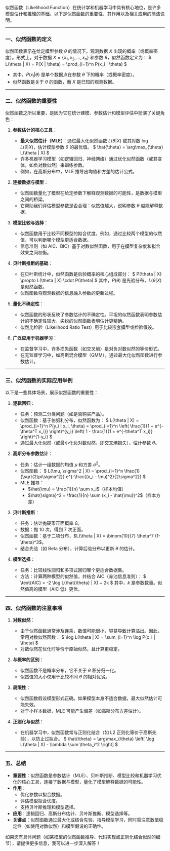 似然函数（Likelihood Function）在统计学和机器学习中具有核心地位，是许多模型估计和推理的基础。以下是似然函数的重要性、其作用以及相关应用的简洁说明。

---

### 一、似然函数的定义
似然函数表示在给定模型参数 $\theta$ 的情况下，观测数据 $X$ 出现的概率（或概率密度）。形式上，对于数据 $X = \{x_1, x_2, \dots, x_n\}$ 和参数 $\theta$，似然函数定义为：
$
L(\theta | X) = P(X | \theta) = \prod_{i=1}^n P(x_i | \theta)
$
- 其中，$P(x_i | \theta)$ 是单个数据点在参数 $\theta$ 下的概率（或概率密度）。
- 似然函数是关于 $\theta$ 的函数，而 $X$ 是已知的观测数据。

---

### 二、似然函数的重要性
似然函数之所以重要，是因为它在统计建模、参数估计和模型评估中扮演了关键角色：

1. **参数估计的核心工具**：
   - **最大似然估计（MLE）**：通过最大化似然函数 $L(\theta | X)$ 或其对数 $\log L(\theta | X)$，估计模型参数 $\theta$ 的最优值。
     $
     \hat{\theta} = \arg\max_{\theta} L(\theta | X)
     $
   - 许多机器学习模型（如逻辑回归、神经网络）通过优化似然函数（或其变体，如负对数似然）来训练参数。
   - 例如，在高斯分布中，MLE 推导出均值和方差的估计公式。

2. **连接数据与模型**：
   - 似然函数量化了模型在给定参数下解释观测数据的可能性，是数据与模型之间的桥梁。
   - 它帮助我们评估模型参数是否合理：似然值越大，说明参数 $\theta$ 越能解释数据。

3. **模型比较与选择**：
   - 似然函数用于比较不同模型的拟合优度。例如，通过比较两个模型的似然值，可以判断哪个模型更适合数据。
   - 信息准则（如 AIC、BIC）基于对数似然函数，用于在模型复杂度和拟合效果之间权衡。

4. **贝叶斯推断的基础**：
   - 在贝叶斯统计中，似然函数是后验概率的核心组成部分：
     $
     P(\theta | X) \propto L(\theta | X) \cdot P(\theta)
     $
     其中，$P(\theta)$ 是先验分布，$L(\theta | X)$ 是似然函数。
   - 似然函数将观测数据的信息融入参数的更新过程。

5. **量化不确定性**：
   - 似然函数的形状反映了参数估计的不确定性。平坦的似然函数表明参数估计的不确定性较大，尖锐的似然函数表明估计更精确。
   - 似然比检验（Likelihood Ratio Test）用于比较嵌套模型或检验假设。

6. **广泛应用于机器学习**：
   - 在监督学习中，许多损失函数（如交叉熵）是对负对数似然的等价形式。
   - 在无监督学习中，如高斯混合模型（GMM），通过最大化似然函数进行参数估计。

---

### 三、似然函数的实际应用举例
以下是一些具体场景，展示似然函数的重要性：

1. **逻辑回归**：
   - 任务：预测二分类问题（如是否购买产品）。
   - 似然函数：基于伯努利分布，似然函数为：
     $
     L(\theta | X) = \prod_{i=1}^n P(y_i | x_i, \theta) = \prod_{i=1}^n \left( \frac{1}{1 + e^{-\theta^T x_i}} \right)^{y_i} \left( 1 - \frac{1}{1 + e^{-\theta^T x_i}} \right)^{1-y_i}
     $
   - 通过最大化似然（或最小化负对数似然，即交叉熵损失），估计参数 $\theta$。

2. **高斯分布参数估计**：
   - 任务：估计一组数据的均值 $\mu$ 和方差 $\sigma^2$。
   - 似然函数：
     $
     L(\mu, \sigma^2 | X) = \prod_{i=1}^n \frac{1}{\sqrt{2\pi\sigma^2}} e^{-\frac{(x_i - \mu)^2}{2\sigma^2}}
     $
   - MLE 推导：
     - $\hat{\mu} = \frac{1}{n} \sum x_i$（样本均值）
     - $\hat{\sigma}^2 = \frac{1}{n} \sum (x_i - \hat{\mu})^2$（样本方差）

3. **贝叶斯推断**：
   - 任务：估计抛硬币正面概率 $\theta$。
   - 数据：抛 10 次，得到 7 次正面。
   - 似然函数：基于二项分布，$L(\theta | X) = \binom{10}{7} \theta^7 (1-\theta)^3$。
   - 结合先验（如 Beta 分布），计算后验分布以更新 $\theta$ 的估计。

4. **模型选择**：
   - 任务：比较线性回归和多项式回归哪个更适合数据集。
   - 方法：计算两种模型的似然值，并结合 AIC（赤池信息准则）：
     $
     \text{AIC} = -2 \log L(\hat{\theta} | X) + 2k
     $
     其中，$k$ 是参数数量。似然值高的模型（AIC 低）更优。

---

### 四、似然函数的注意事项
1. **对数似然**：
   - 由于似然函数通常涉及连乘，数值可能很小，容易导致计算溢出。因此，常用对数似然函数：
     $
     \log L(\theta | X) = \sum_{i=1}^n \log P(x_i | \theta)
     $
   - 对数似然在优化时等价于原始似然，且计算更稳定。

2. **与概率的区别**：
   - 似然函数不是概率分布，它不关于 $\theta$ 积分归一化。
   - 似然值的大小仅用于比较不同 $\theta$ 的相对优劣。

3. **局限性**：
   - 似然函数假设模型形式正确。如果模型本身不适合数据，最大似然估计可能失效。
   - 对于小样本数据，MLE 可能产生偏差（如高斯分布方差估计）。

4. **正则化与似然**：
   - 在机器学习中，似然函数常与正则化结合（如 L2 正则化等价于高斯先验），以防止过拟合。
     $
     \hat{\theta} = \arg\max_{\theta} \left[ \log L(\theta | X) - \lambda \sum \theta_i^2 \right]
     $

---

### 五、总结
- **重要性**：似然函数是参数估计（MLE）、贝叶斯推断、模型比较和机器学习优化的核心工具，连接了数据与模型，量化了模型解释数据的可能性。
- **作用**：
  - 优化参数以拟合数据。
  - 评估模型拟合优度。
  - 支持贝叶斯推理和模型选择。
- **应用**：逻辑回归、高斯分布估计、贝叶斯推断、模型选择等。
- **关键点**：似然函数通过最大化或结合先验，指导模型学习，同时需注意数值稳定性（如使用对数似然）和模型假设的正确性。

如果您有具体问题（如某模型的似然函数推导、代码实现或正则化结合似然的细节），请提供更多信息，我可以进一步深入解答！